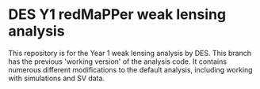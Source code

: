 # DES Y1 redMaPPer weak lensing analysis

This repository is for the Year 1 weak lensing analysis by DES. This branch has the previous 'working version' of the analysis code. It contains numerous different modifications to the default analysis, including working with simulations and SV data.